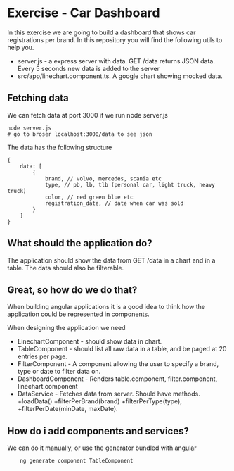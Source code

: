 # Exercise - Car Dashboard

In this exercise we are going to build a dashboard that shows car registrations per brand.
In this repository you will find the following utils to help you.

* server.js - a express server with data. GET /data returns JSON data. Every 5
  seconds new data is added to the server
* src/app/linechart.component.ts. A google chart showing mocked data.

## Fetching data
We can fetch data at port 3000 if we run node server.js
```
node server.js
# go to broser localhost:3000/data to see json
```
The data has the following structure
```
{
    data: [
        {
            brand, // volvo, mercedes, scania etc
            type, // pb, lb, tlb (personal car, light truck, heavy truck)
            color, // red green blue etc
            registration_date, // date when car was sold
        }
    ]
}
```

## What should the application do?

The application should show the data from GET /data in a chart and in a table.
The data should also be filterable.

## Great, so how do we do that?

When building angular applications it is a good idea to think how the application could be represented in components.

When designing the application we need 

* LinechartComponent - should show data in chart.
* TableComponent - should list all raw data in a table, and be paged at 20
  entries per page.
* FilterComponent - A component allowing the user to specify a brand, type or
  date to filter data on.
* DashboardComponent - Renders table.component, filter.component, linechart.component
* DataService - Fetches data from server. Should have methods. +loadData()
  +filterPerBrand(brand) +filterPerType(type), +filterPerDate(minDate, maxDate).

## How do i add components and services?

We can do it manually, or use the generator bundled with angular

```
    ng generate component TableComponent
```

